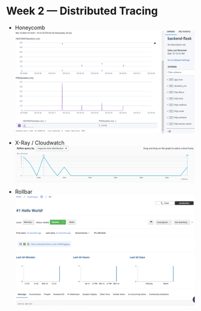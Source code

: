 # Week 2 — Distributed Tracing

- Honeycomb
![9](images/9.PNG "Honeycomb.io")

- X-Ray / Cloudwatch
![11](images/11.PNG "xray")

- Rollbar
![10](images/10.PNG "rollbar")


